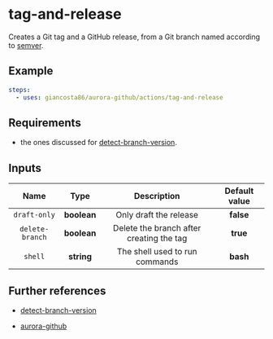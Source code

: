 # tag-and-release

Creates a Git tag and a GitHub release, from a Git branch named according to [semver](https://semver.org/).

## Example

```yaml
steps:
  - uses: giancosta86/aurora-github/actions/tag-and-release
```

## Requirements

- the ones discussed for [detect-branch-version](../detect-branch-version/README.md).

## Inputs

|      Name       |    Type     |               Description                | Default value |
| :-------------: | :---------: | :--------------------------------------: | :-----------: |
|  `draft-only`   | **boolean** |          Only draft the release          |   **false**   |
| `delete-branch` | **boolean** | Delete the branch after creating the tag |   **true**    |
|     `shell`     | **string**  |      The shell used to run commands      |   **bash**    |

## Further references

- [detect-branch-version](../detect-branch-version/README.md)

- [aurora-github](../../README.md)
